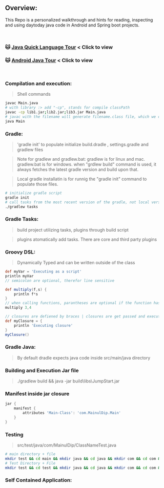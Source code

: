## Overview:
This Repo is a personalized walkthrough and hints for reading, inspecting and using daytoday java code in Android and Spring boot projects.

<br/>

### :cat: [Java Quick Language Tour](java-language-tour.md) < Click to view
### :cat: [Android Java Tour](./android-java.md) < Click to view

<br/>

### Compilation and execution:
> Shell commands
```sh
javac Main.java
# with library :> add "-cp", stands for compile classPath
javac -cp lib1.jar;lib2.jar;lib3.jar Main.java
# javac with the filename will generate filename.class file, which we can run by java commmand by
java Main
```

### Gradle:

> 'gradle init' to populate initialize build.dradle , settings.gradle and gradlew files

> Note for gradlew and gradlew.bat: gradlew is for linux and mac. gradlew.bat is for windows. when "grdlew build" command is used, it always fetches the latest gradle version and build upon that.

> Local gradle installatin is for runnig the "gradle init" command to populate those files.

```sh
# initialize gradle script
gradle init
# call tasks from the most recent version of the gradle, not local version
./gradlew tasks
```
### Gradle Tasks:
> build project utilizing tasks, plugins through build script

> plugins atomatically add tasks. There are core and third party plugins

### Groovy DSL: 
> Dynamically Typed and can be written outside of the class

```groovy
def myVar = 'Executing as a script'
println myVar
// semicolon are optional, therefor line sensitive

def multiply(f,s) {
    println f*s
}
// when calling functions, parantheses are optional if the function has at least one parameter
multiply 3,4

// closures are defiened by braces | closures are get passed and executeed in different points
def myClosure = {
    println 'Executing closure'
}
myClosure()
```
### Gradle Java:
> By default dradle expects java code inside src/main/java directory

### Building and Execution Jar file
> ./gradlew build && java -jar build\libs\JumpStart.jar

### Manifest inside jar closure
```groovy
jar {
    manifest {
        attributes 'Main-Class': 'com.MainulDip.Main'
    }
}
```
### Testing
> src/test/java/com/MainulDip/ClassNameTest.java

```sh
# main directory + file
mkdir test && cd main && mkdir java && cd java && mkdir com && cd com && mkdir MainulDip && cd MainulDip && touch Main.java
# Test Directory + File
mkdir test && cd test && mkdir java && cd java && mkdir com && cd com && mkdir MainulDip && cd MainulDip && touch JumpStartTest.java
```


### Self Contained Application: